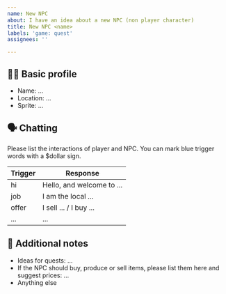 ```yaml
---
name: New NPC
about: I have an idea about a new NPC (non player character)
title: New NPC <name>
labels: 'game: quest'
assignees: ''

---
```


## 🙍‍♀️ Basic profile

* Name: ...
* Location: ... 
* Sprite: ...


## 🗣 Chatting

Please list the interactions of player and NPC. You can mark blue trigger words with a $dollar sign.

Trigger | Response
---------|-------------
hi        |   Hello, and welcome to ...
job      |   I am the local ...
offer    |   I sell ... / I buy ...
...        |   ...


## 🍜 Additional notes

* Ideas for quests: ...
* If the NPC should buy, produce or sell items, please list them here and suggest prices: ...
* Anything else
